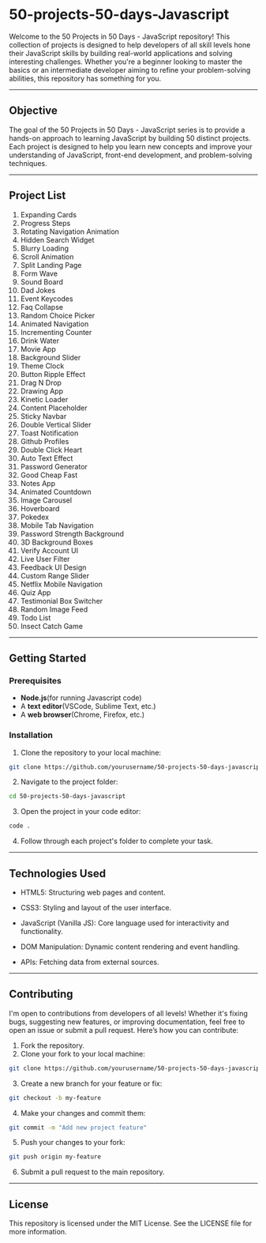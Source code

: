 # 50-projects-50-days-Javascript

Welcome to the 50 Projects in 50 Days - JavaScript repository! This collection of projects is designed to help developers of all skill levels hone their JavaScript skills by building real-world applications and solving interesting challenges. Whether you're a beginner looking to master the basics or an intermediate developer aiming to refine your problem-solving abilities, this repository has something for you.

---
## Objective

The goal of the 50 Projects in 50 Days - JavaScript series is to provide a hands-on approach to learning JavaScript by building 50 distinct projects. Each project is designed to help you learn new concepts and improve your understanding of JavaScript, front-end development, and problem-solving techniques.

---
## Project List

1. Expanding Cards
2. Progress Steps
3. Rotating Navigation Animation
4. Hidden Search Widget
5. Blurry Loading
6. Scroll Animation
7. Split Landing Page
8. Form Wave
9. Sound Board
10. Dad Jokes
11. Event Keycodes
12. Faq Collapse
13. Random Choice Picker
14. Animated Navigation
15. Incrementing Counter
16. Drink Water
17. Movie App
18. Background Slider
19. Theme Clock
20. Button Ripple Effect
21. Drag N Drop
22. Drawing App
23. Kinetic Loader
24. Content Placeholder
25. Sticky Navbar
26. Double Vertical Slider
27. Toast Notification
28. Github Profiles
29. Double Click Heart
30. Auto Text Effect
31. Password Generator
32. Good Cheap Fast
33. Notes App
34. Animated Countdown
35. Image Carousel
36. Hoverboard
37. Pokedex
38. Mobile Tab Navigation
39. Password Strength Background
40. 3D Background Boxes
41. Verify Account UI
42. Live User Filter
43. Feedback UI Design
44. Custom Range Slider
45. Netflix Mobile Navigation
46. Quiz App
47. Testimonial Box Switcher
48. Random Image Feed
49. Todo List
50. Insect Catch Game
---
## Getting Started

### Prerequisites

- **Node.js**(for running Javascript code)
- A **text editor**(VSCode, Sublime Text, etc.)
- A **web browser**(Chrome, Firefox, etc.)

### Installation

1. Clone the repository to your local machine:
```bash
git clone https://github.com/yourusername/50-projects-50-days-javascript.git
```
2. Navigate to the project folder:
```bash
cd 50-projects-50-days-javascript
```
3. Open the project in your code editor:
```bash
code .
```
4. Follow through each project's folder to complete your task.
---
## Technologies Used

- HTML5: Structuring web pages and content.

- CSS3: Styling and layout of the user interface.

- JavaScript (Vanilla JS): Core language used for interactivity and functionality.

- DOM Manipulation: Dynamic content rendering and event handling.

- APIs: Fetching data from external sources.
---
## Contributing

I'm open to contributions from developers of all levels! Whether it's fixing bugs, suggesting new features, or improving documentation, feel free to open an issue or submit a pull request. Here’s how you can contribute:

1. Fork the repository.
2. Clone your fork to your local machine:
```bash
git clone https://github.com/yourusername/50-projects-50-days-javascript.git
```
3. Create a new branch for your feature or fix:
```bash
git checkout -b my-feature
```
4. Make your changes and commit them:
```bash
git commit -m "Add new project feature"
```
5. Push your changes to your fork:
```bash
git push origin my-feature
```
6. Submit a pull request to the main repository.
---
## License

This repository is licensed under the MIT License. See the LICENSE file for more information.